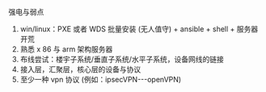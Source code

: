 强电与弱点

1. win/linux：PXE 或者 WDS 批量安装 (无人值守) + ansible + shell + 服务器开荒
2. 熟悉 x 86 与 arm 架构服务器
3. 布线尝试：楼宇子系统/垂直子系统/水平子系统，设备网线的链接
4. 接入层，汇聚层，核心层的设备与协议
5. 至少一种 vpn 协议 (例如：ipsecVPN---openVPN)
